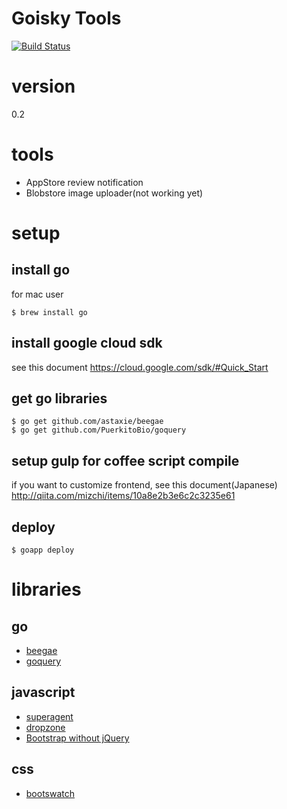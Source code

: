 Goisky Tools
==========

[![Build Status](https://travis-ci.org/yosukesuzuki/goisky-tools.svg?branch=master)](https://travis-ci.org/yosukesuzuki/goisky-tools)

# version
0.2

# tools
- AppStore review notification
- Blobstore image uploader(not working yet)


# setup
## install go
for mac user

```
$ brew install go
```
## install google cloud sdk
see this document
https://cloud.google.com/sdk/#Quick_Start

## get go libraries
```
$ go get github.com/astaxie/beegae
$ go get github.com/PuerkitoBio/goquery
```

## setup gulp for coffee script compile
if you want to customize frontend, see this document(Japanese)
http://qiita.com/mizchi/items/10a8e2b3e6c2c3235e61

## deploy
```
$ goapp deploy
```

# libraries
## go
- [beegae](https://github.com/astaxie/beegae)
- [goquery](https://github.com/PuerkitoBio/goquery)

## javascript
- [superagent](https://github.com/visionmedia/superagent)
- [dropzone](http://www.dropzonejs.com/)
- [Bootstrap without jQuery](https://github.com/tagawa/bootstrap-without-jquery)

## css
- [bootswatch](http://bootswatch.com/)
